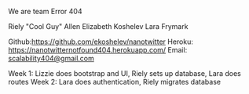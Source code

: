 We are team Error 404

Riely "Cool Guy" Allen
Elizabeth Koshelev
Lara Frymark

Github:https://github.com/ekoshelev/nanotwitter
Heroku: https://nanotwitternotfound404.herokuapp.com/
Email: scalability404@gmail.com

Week 1: Lizzie does bootstrap and UI, Riely sets up database, Lara does routes
Week 2: Lara does authentication, Riely migrates database
